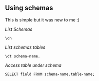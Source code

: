 ## Using schemas

This is simple but it was new to me :)

*List Schemas*
```psql
\dn
```

*List schemas tables*
```
\dt schema-name.
```

*Access table under schema*
```psql
SELECT field FROM schema-name.table-name;
```
